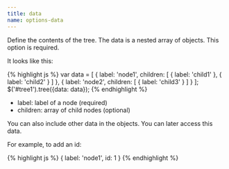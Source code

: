 ```yaml
---
title: data
name: options-data
---
```


Define the contents of the tree. The data is a nested array of objects. This option is required.

It looks like this:

{% highlight js %}
var data = [
    {
        label: 'node1',
        children: [
            { label: 'child1' },
            { label: 'child2' }
        ]
    },
    {
        label: 'node2',
        children: [
            { label: 'child3' }
        ]
    }
];
$('#tree1').tree({data: data});
{% endhighlight %}

* label: label of a node (required)
* children: array of child nodes (optional)

You can also include other data in the objects. You can later access this data.

For example, to add an id:

{% highlight js %}
{
    label: 'node1',
    id: 1
}
{% endhighlight %}
